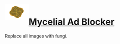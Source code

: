 <img src="Icon_01.png?raw=true" width="75" align="left">

# [Mycelial Ad Blocker](https://wip2021.netlify.app/students/laura-dudek)
Replace all images with fungi.
